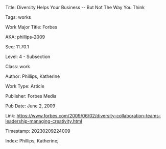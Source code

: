Title:  Diversity Helps Your Business -- But Not The Way You Think

Tags:   works

Work Major Title: Forbes

AKA:    phillips-2009

Seq:    11.70.1

Level:  4 - Subsection

Class:  work

Author: Phillips, Katherine

Work Type: Article

Publisher: Forbes Media

Pub Date: June 2, 2009

Link:   https://www.forbes.com/2009/06/02/diversity-collaboration-teams-leadership-managing-creativity.html

Timestamp: 20230209224009

Index:  Phillips, Katherine; 
